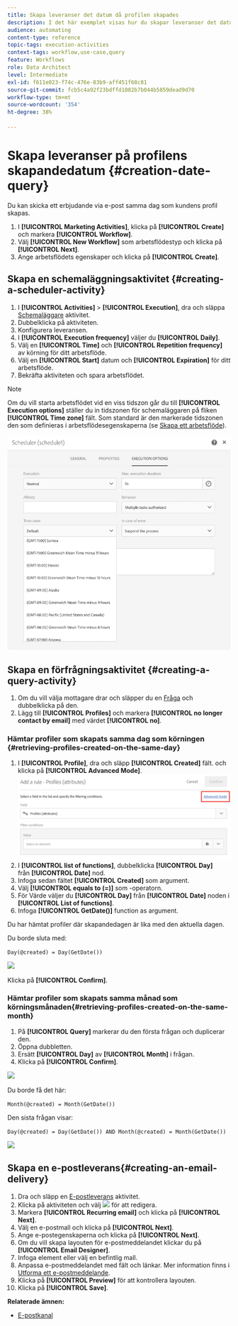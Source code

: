 ```yaml
---
title: Skapa leveranser det datum då profilen skapades
description: I det här exemplet visas hur du skapar leveranser det datum då profilen skapades.
audience: automating
content-type: reference
topic-tags: execution-activities
context-tags: workflow,use-case,query
feature: Workflows
role: Data Architect
level: Intermediate
exl-id: f611e023-f74c-476e-83b9-aff451f68c81
source-git-commit: fcb5c4a92f23bdffd1082b7b044b5859dead9d70
workflow-type: tm+mt
source-wordcount: '354'
ht-degree: 38%

---
```


# Skapa leveranser på profilens skapandedatum {#creation-date-query}

Du kan skicka ett erbjudande via e-post samma dag som kundens profil skapas.

1. I **[!UICONTROL Marketing Activities]**, klicka på **[!UICONTROL Create]** och markera **[!UICONTROL Workflow]**.
1. Välj **[!UICONTROL New Workflow]** som arbetsflödestyp och klicka på **[!UICONTROL Next]**.
1. Ange arbetsflödets egenskaper och klicka på **[!UICONTROL Create]**.

## Skapa en schemaläggningsaktivitet {#creating-a-scheduler-activity}

1. I **[!UICONTROL Activities]** > **[!UICONTROL Execution]**, dra och släppa [Schemaläggare](../../automating/using/scheduler.md) aktivitet.
1. Dubbelklicka på aktiviteten.
1. Konfigurera leveransen.
1. I **[!UICONTROL Execution frequency]** väljer du **[!UICONTROL Daily]**.
1. Välj en **[!UICONTROL Time]** och **[!UICONTROL Repetition frequency]** av körning för ditt arbetsflöde.
1. Välj en **[!UICONTROL Start]** datum och **[!UICONTROL Expiration]** för ditt arbetsflöde.
1. Bekräfta aktiviteten och spara arbetsflödet.

>[!NOTE]
>
>Om du vill starta arbetsflödet vid en viss tidszon går du till **[!UICONTROL Execution options]** ställer du in tidszonen för schemaläggaren på fliken **[!UICONTROL Time zone]** fält. Som standard är den markerade tidszonen den som definieras i arbetsflödesegenskaperna (se [Skapa ett arbetsflöde](../../automating/using/building-a-workflow.md)).

![](assets/time_zone.png)

## Skapa en förfrågningsaktivitet {#creating-a-query-activity}

1. Om du vill välja mottagare drar och släpper du en [Fråga](../../automating/using/query.md) och dubbelklicka på den.
1. Lägg till **[!UICONTROL Profiles]** och markera **[!UICONTROL no longer contact by email]** med värdet **[!UICONTROL no]**.

### Hämtar profiler som skapats samma dag som körningen {#retrieving-profiles-created-on-the-same-day}

1. I **[!UICONTROL Profile]**, dra och släpp **[!UICONTROL Created]** fält. och klicka på **[!UICONTROL Advanced Mode]**.
   ![](assets/advanced_mode.png)
1. I **[!UICONTROL list of functions]**, dubbelklicka **[!UICONTROL Day]** från **[!UICONTROL Date]** nod.
1. Infoga sedan fältet **[!UICONTROL Created]** som argument.
1. Välj **[!UICONTROL equals to (=)]** som -operatorn.
1. För Värde väljer du **[!UICONTROL Day]** från **[!UICONTROL Date]** noden i **[!UICONTROL List of functions]**.
1. Infoga **[!UICONTROL GetDate()]** function as argument.

Du har hämtat profiler där skapandedagen är lika med den aktuella dagen.

Du borde sluta med:

```Day(@created) = Day(GetDate())```

![](assets/day_creation_query.png)

Klicka på **[!UICONTROL Confirm]**.

### Hämtar profiler som skapats samma månad som körningsmånaden{#retrieving-profiles-created-on-the-same-month}

1. På **[!UICONTROL Query]** markerar du den första frågan och duplicerar den.
1. Öppna dubbletten.
1. Ersätt **[!UICONTROL Day]** av **[!UICONTROL Month]** i frågan.
1. Klicka på **[!UICONTROL Confirm]**.

![](assets/month_rule.png)

Du borde få det här:

``` Month(@created) = Month(GetDate()) ```

Den sista frågan visar:

```Day(@created) = Day(GetDate()) AND Month(@created) = Month(GetDate())```

![](assets/expression_editor_1.png)

## Skapa en e-postleverans{#creating-an-email-delivery}

1. Dra och släpp en [E-postleverans](../../automating/using/email-delivery.md) aktivitet.
1. Klicka på aktiviteten och välj ![](assets/edit_darkgrey-24px.png) för att redigera.
1. Markera **[!UICONTROL Recurring email]** och klicka på **[!UICONTROL Next]**.
1. Välj en e-postmall och klicka på **[!UICONTROL Next]**.
1. Ange e-postegenskaperna och klicka på **[!UICONTROL Next]**.
1. Om du vill skapa layouten för e-postmeddelandet klickar du på **[!UICONTROL Email Designer]**.
1. Infoga element eller välj en befintlig mall.
1. Anpassa e-postmeddelandet med fält och länkar.
Mer information finns i [Utforma ett e-postmeddelande](../../designing/using/designing-from-scratch.md#designing-an-email-content-from-scratch).
1. Klicka på **[!UICONTROL Preview]** för att kontrollera layouten.
1. Klicka på **[!UICONTROL Save]**.

**Relaterade ämnen:**

* [E-postkanal](../../channels/using/creating-an-email.md)

